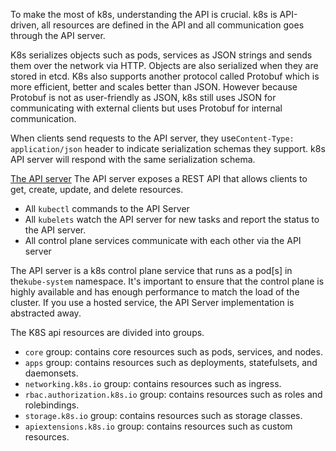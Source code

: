To make the most of k8s, understanding the API is crucial. k8s is API-driven, all resources are
defined in the API and all communication goes through the API server.

K8s serializes objects such as pods, services as JSON strings and sends them over the network via HTTP.
Objects are also serialized when they are stored in etcd. K8s also supports another protocol called Protobuf
which is more efficient, better and scales better than JSON. However because Protobuf is not as user-friendly
as JSON, k8s still uses JSON for communicating with external clients but uses Protobuf for internal communication.

When clients send requests to the API server, they use`Content-Type: application/json` header to indicate
serialization schemas they support. k8s API server will respond with the same serialization schema.

[The API server](https://kubernetes.io/docs/reference/using-api/api-server/)
The API server exposes a REST API that allows clients to get, create, update, and delete resources.
* All `kubectl` commands to the API Server
* All `kubelets` watch the API server for new tasks and report the status to the API server.
* All control plane services communicate with each other via the API server

The API server is a k8s control plane service that runs as a pod[s] in the`kube-system` namespace.
It's important to ensure that the  control plane is highly available and has enough performance to match
the load of the cluster. If you use a hosted service, the API Server implementation is abstracted away.

The K8S api resources are divided into groups.
* `core` group: contains core resources such as pods, services, and nodes.
* `apps` group: contains resources such as deployments, statefulsets, and daemonsets.
* `networking.k8s.io` group: contains resources such as ingress.
* `rbac.authorization.k8s.io` group: contains resources such as roles and rolebindings.
* `storage.k8s.io` group: contains resources such as storage classes.
* `apiextensions.k8s.io` group: contains resources such as custom resources.

